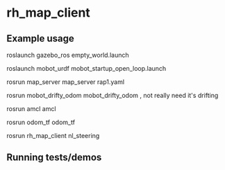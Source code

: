 # rh_map_client



## Example usage
roslaunch gazebo_ros empty_world.launch

roslaunch mobot_urdf mobot_startup_open_loop.launch

rosrun map_server map_server rap1.yaml

rosrun mobot_drifty_odom mobot_drifty_odom , not really need it's drifting

rosrun amcl amcl

rosrun odom_tf odom_tf

rosrun rh_map_client nl_steering

## Running tests/demos
    
